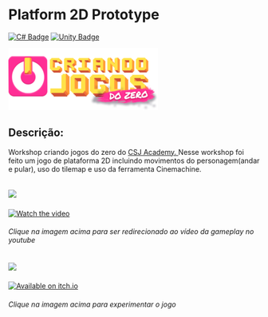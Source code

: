 
# Platform 2D Prototype

   [![C# Badge](https://img.shields.io/badge/C%23-239120?style=for-the-badge&logo=c-sharp&logoColor=white)]()    [![Unity Badge](https://img.shields.io/badge/Unity-100000?style=for-the-badge&logo=unity&logoColor=white)]() 
  
  <img src = "workshop.png"/>
  

## Descrição: 
Workshop criando jogos do zero do <a href = "https://csjacademy.com.br/"> CSJ Academy. </a>Nesse workshop foi feito um jogo de plataforma 2D incluindo movimentos do personagem(andar e pular), uso do tilemap e uso da ferramenta Cinemachine.





## ![](https://img.shields.io/badge/YouTube-FF0000?style=for-the-badge&logo=youtube&logoColor=white)
[![Watch the video](https://img.youtube.com/vi/WjOjNJTsdMs/hqdefault.jpg)](https://www.youtube.com/watch?v=WjOjNJTsdMs)    
 ###### Clique na imagem acima para ser redirecionado ao vídeo da gameplay no youtube
    

## ![](https://img.shields.io/badge/Itch.io-FA5C5C?style=for-the-badge&logo=itch.io&logoColor=white)
[![Available on itch.io](http://jessemillar.github.io/available-on-itchio-badge/badge-color.png)](https://danethree.itch.io/platform2d-prototypr)
 ###### Clique na imagem acima para experimentar o jogo
    
